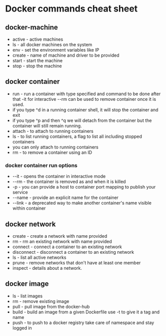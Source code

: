 # Docker commands cheat sheet

## docker-machine

* active - active machines
* ls	 - all docker machines on the system
* env	 - set the environment variables like IP
* create - name of machine and driver to be provided
* start  - start the machine
* stop   - stop the machine

## docker container

* run	 - run a container with type specified and command to be done after that -it for interactive --rm can be used to remove container once it is used.
* if you type ^d in a running container shell, it will stop the container and exit
* if you type ^p and then ^q we will detach from the container but the container will still remain running.
* attach - to attach to running containers
* ls	 - to list running containers, a flag to list all including stopped containers
* you can only attach to running containers
* rm 	 - to remove a container using an ID

### docker container run options

* --it  	- opens the container in interactive mode
* --rm  	- the container is removed as and when it is killed
* -p		- you can provide a host to container port mapping to publish your service 
* --name 	- provide an explicit name for the container 
* --link	- a deprecated way to make another container's name visible within container

## docker network 

* create	- create a network with name provided
* rm 		- rm an existing network with name provided
* connect	- connect a container to an existing network
* disconnect	- disconnect a container to an existing network
* ls		- list all active networks
* prune		- remove networks that don't have at least one member
* inspect	- details about a network.

## docker image

* ls		- list images
* rm		- remove existing image
* pull		- pull image from the docker-hub
* build		- build an image from a given Dockerfile use -t to give it a tag and name
* push 		- to push to a docker registry take care of namespace and stay logged in
